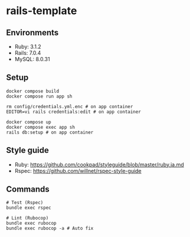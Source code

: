 # rails-template

## Environments

- Ruby: 3.1.2
- Rails: 7.0.4
- MySQL: 8.0.31

## Setup

```console
docker compose build
docker compose run app sh

rm config/credentials.yml.enc # on app container
EDITOR=vi rails credentials:edit # on app container

docker compose up
docker compose exec app sh
rails db:setup # on app container
```

## Style guide

- Ruby: <https://github.com/cookpad/styleguide/blob/master/ruby.ja.md>
- Rspec: <https://github.com/willnet/rspec-style-guide>

## Commands

```console
# Test (Rspec)
bundle exec rspec

# Lint (Rubocop)
bundle exec rubocop
bundle exec rubocop -a # Auto fix
```
